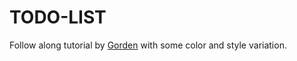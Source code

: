 # TODO-LIST
Follow along tutorial by [Gorden](https://watchandcode.com/p/practical-javascript) with some color and style variation.

